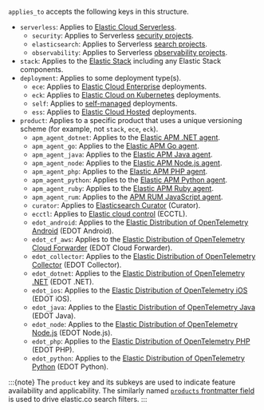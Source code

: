 `applies_to` accepts the following keys in this structure.

* `serverless`: Applies to [Elastic Cloud Serverless](https://www.elastic.co/docs/deploy-manage/deploy/elastic-cloud/serverless).
  * `security`: Applies to Serverless [security projects](https://www.elastic.co/docs/solutions/security/get-started/create-security-project).
  * `elasticsearch`: Applies to Serverless [search projects](https://www.elastic.co/docs/solutions/search/serverless-elasticsearch-get-started).
  * `observability`: Applies to Serverless [observability projects](https://www.elastic.co/docs/solutions/observability/get-started).
* `stack`: Applies to the [Elastic Stack](https://www.elastic.co/docs/get-started/the-stack) including any Elastic Stack components.
* `deployment`: Applies to some deployment type(s).
  * `ece`: Applies to [Elastic Cloud Enterprise](https://www.elastic.co/docs/deploy-manage/deploy/cloud-enterprise) deployments.
  * `eck`: Applies to [Elastic Cloud on Kubernetes](https://www.elastic.co/docs/deploy-manage/deploy/cloud-on-k8s) deployments.
  * `self`: Applies to [self-managed](https://www.elastic.co/docs/deploy-manage/deploy/self-managed) deployments.
  * `ess`: Applies to [Elastic Cloud Hosted](https://www.elastic.co/docs/deploy-manage/deploy/elastic-cloud/cloud-hosted) deployments.
* `product`: Applies to a specific product that uses a unique versioning scheme (for example, not `stack`, `ece`, `eck`).
  * `apm_agent_dotnet`: Applies to the [Elastic APM .NET agent](https://www.elastic.co/docs/reference/apm/agents/dotnet).
  * `apm_agent_go`: Applies to the [Elastic APM Go agent](https://www.elastic.co/docs/reference/apm/agents/go).
  * `apm_agent_java`: Applies to the [Elastic APM Java agent](https://www.elastic.co/docs/reference/apm/agents/java).
  * `apm_agent_node`: Applies to the [Elastic APM Node.js agent](https://www.elastic.co/docs/reference/apm/agents/nodejs).
  * `apm_agent_php`: Applies to the [Elastic APM PHP agent](https://www.elastic.co/docs/reference/apm/agents/php).
  * `apm_agent_python`: Applies to the [Elastic APM Python agent](https://www.elastic.co/docs/reference/apm/agents/python).
  * `apm_agent_ruby`: Applies to the [Elastic APM Ruby agent](https://www.elastic.co/docs/reference/apm/agents/ruby).
  * `apm_agent_rum`: Applies to the [APM RUM JavaScript agent](https://www.elastic.co/docs/reference/apm/agents/rum-js).
  * `curator`: Applies to [Elasticsearch Curator](https://www.elastic.co/docs/reference/elasticsearch/curator) (Curator).
  * `ecctl`: Applies to [Elastic cloud control](https://www.elastic.co/docs/reference/ecctl) (ECCTL).
  * `edot_android`: Applies to the [Elastic Distribution of OpenTelemetry Android](https://www.elastic.co/docs/reference/opentelemetry/edot-sdks/android/) (EDOT Android).
  * `edot_cf_aws`: Applies to the [Elastic Distribution of OpenTelemetry Cloud Forwarder](https://www.elastic.co/docs/reference/opentelemetry/edot-cloud-forwarder/) (EDOT Cloud Forwarder).
  * `edot_collector`: Applies to the [Elastic Distribution of OpenTelemetry Collector](https://www.elastic.co/docs/reference/opentelemetry/edot-collector/) (EDOT Collector).
  * `edot_dotnet`: Applies to the [Elastic Distribution of OpenTelemetry .NET](https://www.elastic.co/docs/reference/opentelemetry/edot-sdks/dotnet/) (EDOT .NET).
  * `edot_ios`: Applies to the [Elastic Distribution of OpenTelemetry iOS](https://www.elastic.co/docs/reference/opentelemetry/edot-sdks/ios/) (EDOT iOS).
  * `edot_java`: Applies to the [Elastic Distribution of OpenTelemetry Java](https://www.elastic.co/docs/reference/opentelemetry/edot-sdks/java/) (EDOT Java).
  * `edot_node`: Applies to the [Elastic Distribution of OpenTelemetry Node.js](https://www.elastic.co/docs/reference/opentelemetry/edot-sdks/nodejs/) (EDOT Node.js).
  * `edot_php`: Applies to the [Elastic Distribution of OpenTelemetry PHP](https://www.elastic.co/docs/reference/opentelemetry/edot-sdks/php/) (EDOT PHP).
  * `edot_python`: Applies to the [Elastic Distribution of OpenTelemetry Python](https://www.elastic.co/docs/reference/opentelemetry/edot-sdks/python/) (EDOT Python).

:::{note}
The `product` key and its subkeys are used to indicate feature availability and applicability. The similarly named [`products` frontmatter field](/syntax/frontmatter.md#products) is used to drive elastic.co search filters.
:::
